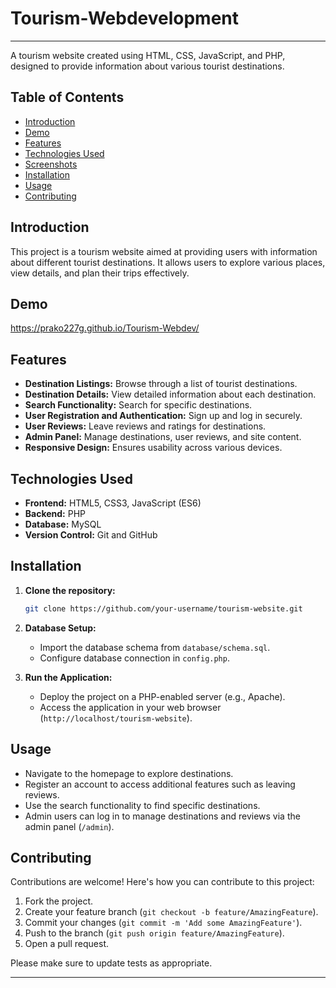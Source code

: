 # Tourism-Webdevelopment

---
A tourism website created using HTML, CSS, JavaScript, and PHP, designed to provide information about various tourist destinations.

## Table of Contents

- [Introduction](#introduction)
- [Demo](#demo)
- [Features](#features)
- [Technologies Used](#technologies-used)
- [Screenshots](#screenshots)
- [Installation](#installation)
- [Usage](#usage)
- [Contributing](#contributing)


## Introduction

This project is a tourism website aimed at providing users with information about different tourist destinations. It allows users to explore various places, view details, and plan their trips effectively.

## Demo
https://prako227g.github.io/Tourism-Webdev/


## Features

- **Destination Listings:** Browse through a list of tourist destinations.
- **Destination Details:** View detailed information about each destination.
- **Search Functionality:** Search for specific destinations.
- **User Registration and Authentication:** Sign up and log in securely.
- **User Reviews:** Leave reviews and ratings for destinations.
- **Admin Panel:** Manage destinations, user reviews, and site content.
- **Responsive Design:** Ensures usability across various devices.

## Technologies Used

- **Frontend:** HTML5, CSS3, JavaScript (ES6)
- **Backend:** PHP
- **Database:** MySQL
- **Version Control:** Git and GitHub


## Installation

1. **Clone the repository:**

   ```bash
   git clone https://github.com/your-username/tourism-website.git
   ```

2. **Database Setup:**

   - Import the database schema from `database/schema.sql`.
   - Configure database connection in `config.php`.

3. **Run the Application:**

   - Deploy the project on a PHP-enabled server (e.g., Apache).
   - Access the application in your web browser (`http://localhost/tourism-website`).

## Usage

- Navigate to the homepage to explore destinations.
- Register an account to access additional features such as leaving reviews.
- Use the search functionality to find specific destinations.
- Admin users can log in to manage destinations and reviews via the admin panel (`/admin`).

## Contributing

Contributions are welcome! Here's how you can contribute to this project:

1. Fork the project.
2. Create your feature branch (`git checkout -b feature/AmazingFeature`).
3. Commit your changes (`git commit -m 'Add some AmazingFeature'`).
4. Push to the branch (`git push origin feature/AmazingFeature`).
5. Open a pull request.

Please make sure to update tests as appropriate.



---
